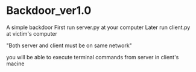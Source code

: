 # Backdoor_ver1.0
A simple backdoor
First run server.py at your computer
Later run client.py at victim's computer

"Both server and client must be on same network"

you will be able to execute terminal commands from server in client's macine 
